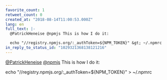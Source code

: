 ```yaml
---
favorite_count: 1
retweet_count: 0
created_at: "2018-08-14T11:00:53.000Z"
lang: en
full_text: |-
  @PatrickHeneise @npmjs This is how I do it:

  echo "//registry.npmjs.org/:_authToken=${NPM_TOKEN}" &gt; ~/.npmrc
in_reply_to_status_id: "1029321368138121216"
---
```


[@PatrickHeneise](https://twitter.com/PatrickHeneise)
[@npmjs](https://twitter.com/npmjs) This is how I do it:

echo "//registry.npmjs.org/:\_authToken=${NPM_TOKEN}" &gt; ~/.npmrc
